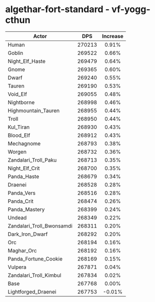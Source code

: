 # algethar-fort-standard - vf-yogg-cthun
| Actor | DPS | Increase |
|---|:---:|:---:|
|Human|270213|0.91%|
|Goblin|269522|0.66%|
|Night_Elf_Haste|269479|0.64%|
|Gnome|269365|0.60%|
|Dwarf|269240|0.55%|
|Tauren|269190|0.53%|
|Void_Elf|269055|0.48%|
|Nightborne|268998|0.46%|
|Highmountain_Tauren|268955|0.44%|
|Troll|268950|0.44%|
|Kul_Tiran|268930|0.43%|
|Blood_Elf|268912|0.43%|
|Mechagnome|268793|0.38%|
|Worgen|268732|0.36%|
|Zandalari_Troll_Paku|268713|0.35%|
|Night_Elf_Crit|268700|0.35%|
|Panda_Haste|268679|0.34%|
|Draenei|268528|0.28%|
|Panda_Vers|268516|0.28%|
|Panda_Crit|268474|0.26%|
|Panda_Mastery|268399|0.24%|
|Undead|268349|0.22%|
|Zandalari_Troll_Bwonsamdi|268311|0.20%|
|Dark_Iron_Dwarf|268292|0.20%|
|Orc|268194|0.16%|
|Maghar_Orc|268192|0.16%|
|Panda_Fortune_Cookie|268169|0.15%|
|Vulpera|267871|0.04%|
|Zandalari_Troll_Kimbul|267834|0.02%|
|Base|267768|0.00%|
|Lightforged_Draenei|267753|-0.01%|

